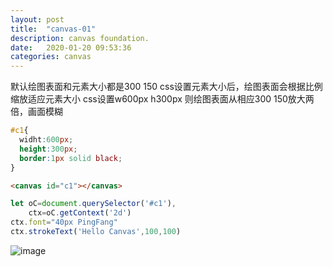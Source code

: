 ```yaml
---
layout: post
title:  "canvas-01"
description: canvas foundation.
date:   2020-01-20 09:53:36 
categories: canvas
---
```

默认绘图表面和元素大小都是300 150
css设置元素大小后，绘图表面会根据比例缩放适应元素大小
css设置w600px h300px 则绘图表面从相应300 150放大两倍，画面模糊

```css
#c1{
  widht:600px;
  height:300px;
  border:1px solid black;
}
```
```html
<canvas id="c1"></canvas>
```
```js
let oC=document.querySelector('#c1'),
    ctx=oC.getContext('2d')
ctx.font="40px PingFang"
ctx.strokeText('Hello Canvas',100,100)
```
![image](../../assets/img/c1.png)